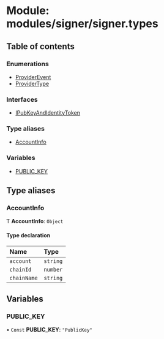 # Module: modules/signer/signer.types

## Table of contents

### Enumerations

- [ProviderEvent](../enums/modules_signer_signer_types.ProviderEvent.md)
- [ProviderType](../enums/modules_signer_signer_types.ProviderType.md)

### Interfaces

- [IPubKeyAndIdentityToken](../interfaces/modules_signer_signer_types.IPubKeyAndIdentityToken.md)

### Type aliases

- [AccountInfo](modules_signer_signer_types.md#accountinfo)

### Variables

- [PUBLIC\_KEY](modules_signer_signer_types.md#public_key)

## Type aliases

### AccountInfo

Ƭ **AccountInfo**: `Object`

#### Type declaration

| Name | Type |
| :------ | :------ |
| `account` | `string` |
| `chainId` | `number` |
| `chainName` | `string` |

## Variables

### PUBLIC\_KEY

• `Const` **PUBLIC\_KEY**: ``"PublicKey"``
